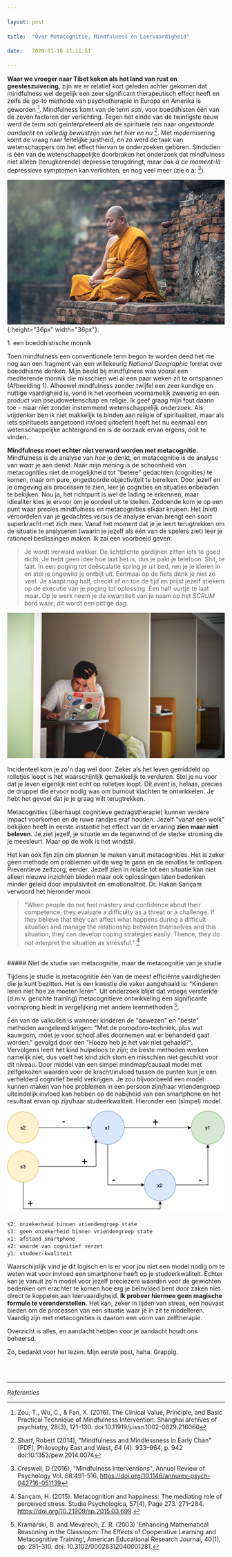 ```yaml
---

layout: post

title:  "Over Metacognitie, Mindfulness en Leervaardigheid"

date:   2020-01-16 11:11:51

---
```







**Waar we vroeger naar Tibet keken als het land van rust en geesteszuivering**, zijn we er relatief kort geleden achter gekomen dat mindfulness wel degelijk een zeer significant therapeutisch effect heeft en zelfs de go-to methode van psychotherapie in Europa en Amerika is geworden [^1].
Mindfulness komt van de term *sati*, voor boeddhisten één van de zeven factoren der verlichting. Tegen het einde van de twintigste eeuw werd de term *sati* geïnterpreteerd als de spirituele reis naar *ongestoorde aandacht* en *volledig bewustzijn van het hier en nu* [^2]. Met modernisering komt de vraag naar feitelijke juistheid, en zo werd de taak van wetenschappers om het effect hiervan te onderzoeken geboren. Sindsdien is één van de wetenschappelijke doorbraken het onderzoek dat mindfulness niet alleen (terugkerende) depressie terugdringt, maar ook *à ce moment-là* depressieve symptomen kan verlichten, en nog veel meer (zie o.a: [^3]).

![monk](/typora_blogs/metacognitie/monk.jpeg){:height="36px" width="36px"}.
<figcaption>1. een boeddhistische monnik</figcaption>

Toen mindfulness een conventionele term begon te worden deed het me nog aan een fragment van een willekeurig *National Geographic* format over boeddhisme denken. Mijn beeld bij mindfulness was vooral een mediterende monnik die misschien wel al een paar weken zit te ontspannen (Afbeelding 1). 
Alhoewel mindfulness zonder twijfel een zeer kundige en nuttige vaardigheid is, vond ik het voorheen voornamelijk zweverig en een product van pseudowetenschap en religie. Ik geef graag mijn fout daarin toe - maar niet zonder instemmend wetenschappelijk onderzoek. Als vrijdenker ben ik niet makkelijk te binden aan religie of spiritualiteit, maar als iets spiritueels aangetoond invloed uitoefent heeft het nu eenmaal een wetenschappelijke achtergrond en is de oorzaak ervan ergens, ooit te vinden.


**Mindfulness moet echter niet verward worden met metacognitie.** Mindfulness is de analyse van *hoe* je denkt, en metacognitie is de analyse van *waar* je aan denkt. Naar mijn mening is de schoonheid van metacognities niet de mogelijkheid tot "betere" gedachten (cognities) te komen, maar om pure, ongestoorde objectiviteit te bereiken. Door jezelf en je omgeving als processen te zien, leer je cognities en situaties onbeladen te bekijken. Nou ja, het richtpunt is wel de lading te erkennen, maar idiealiter kies je ervoor om je oordeel uit te stellen. Zodoende kom je op een punt waar precies mindfulness en metacognities elkaar kruisen. Het (niet) veroordelen van je gedachtes versus de analyse ervan brengt een soort superkracht met zich mee. Vanaf het moment dat je je leert terugtrekken om de situatie te analyseren (waarin je jezelf als één van de spelers ziet) leer je rationeel beslissingen maken. Ik zal een voorbeeld geven:

>Je wordt verward wakker. De lichtdichte gordijnen zitten iets té goed dicht. Je hebt geen idee hoe laat het is, dus je pakt je telefoon. Shit, te laat. In een poging tot deëscalatie spring je uit bed, ren je je kleren in en stel je ongewild je ontbijt uit. Eenmaal op de fiets denk je niet zo veel. Je slaapt nog half, checkt af en toe de tijd en prijst jezelf stiekem op de executie van je poging tot oplossing. Een half uurtje te laat maar.
Op je werk neem je de kwantiteit van je naam op het *SCRUM* bord waar; dit wordt een pittige dag.

![burnout](/typora_blogs/metacognitie/burnout.png)

Incidenteel kom je zo'n dag wel door. Zeker als het leven gemiddeld op rolletjes loopt is het waarschijnlijk gemakkelijk te verduren. 
Stel je nu voor dat je leven eigenlijk niet echt op rolletjes loopt. Dit *event* is, helaas, precies de druppel die ervoor nodig was om burnout klachten te ontwikkelen. Je hebt het gevoel dat je je graag wilt terugtrekken. 

Metacognities (überhaupt cognitieve gedragstherapie) kunnen verdere impact voorkomen en de ruwe randjes eraf houden. Jezelf "vanaf een wolk" bekijken heeft in eerste instantie het effect van de ervaring **zien maar niet beleven**. Je ziet jezelf, je situatie en de tegenwind of de sterke stroming die je meesleurt. Maar op de wolk is het windstil. 

Het kan ook fijn zijn om plannen te maken vanuit metacognities. Het is zeker geen methode om problemen uit de weg te gaan en de emoties te ontlopen. Preventieve zelfzorg, eerder. Jezelf zien in relatie tot een situatie kan niet alleen nieuwe inzichten bieden maar ook oplossingen laten bedenken minder geleid door impulsiviteit en emotionaliteit. 
Dr. Hakan Sariçam verwoord het hieronder mooi:

>  "When people do not
feel mastery and confidence about their competence, they evaluate a difficulty as a threat
or a challenge. If they believe that they can
affect what happens during a difficult situation and manage the relationship between
themselves and this situation, they can develop coping strategies easily. Thence, they
do not interpret the situation as stressful." [^4] 

<br>
##### Niet de studie van metacognitie, maar de metacognitie van je studie

Tijdens je studie is metacognitie één van de meest efficiënte vaardigheden die je kunt bezitten. Het is een kwestie die vaker aangehaald is: "Kinderen leren niet hoe ze moeten leren". Uit onderzoek blijkt dat vroege versterkte (d.m.v. gerichte training) metacognitieve ontwikkeling een significante voorsprong biedt in vergelijking met andere leermethoden [^5].

Één van de valkuilen is wanneer kinderen de "bewezen" en "beste" methoden aangeleerd krijgen: "Met de pomodoro-techniek, plus wat kauwgom, móet je voor school alles doornemen wat er behandeld gaat worden." gevolgd door een "Hoezo heb je het vak niet gehaald?".  Vervolgens leert het kind hulpeloos te zijn; de beste methoden werken namelijk niet, dus voelt het kind zich stom en misschien niet geschikt voor dit niveau. Door middel van een simpel mindmap/causaal model met zelfgekozen waarden voor de kracht/invloed tussen de punten kun je een verhelderd cognitief beeld verkrijgen. Je zou bijvoorbeeld een model kunnen maken van hoe problemen in een persoon zijn/haar vriendengroep uiteindelijk invloed kan hebben op de nabijheid van een smartphone en het resultaat ervan op zijn/haar studeerkwaliteit. Hieronder een (simpel) model.

![model](/typora_blogs/metacognitie/model.png)

```s2: onzekerheid binnen vriendengroep state```<br>
```s3: geen onzekerheid binnen vriendengroep state```<br>
```x1: afstand smartphone```<br>
```x2: waarde van cognitief verzet```<br>
```y1: studeer-kwaliteit```<br>

Waarschijnlijk vind je dit logisch en is er voor jou niet een model nodig om te weten wat voor invloed een smartphone heeft op je studeerkwaliteit. Echter kan je vanuit zo'n model voor jezelf preciezere waarden voor de gewichten bedenken om erachter te komen hoe erg je beïnvloed bent door zaken niet direct te koppelen aan leervaardigheid. 
**Ik probeer hiermee geen magische formule te veronderstellen.** Het kan, zeker in tijden van stress, een houvast bieden om de processen van een situatie waar je in zit te modelleren. Vaardig zijn met metacognities is daarom een vorm van zelftherapie.

Overzicht is alles, en aandacht hebben voor je aandacht houdt ons beheersd.

Zo, bedankt voor het lezen. Mijn eerste post, haha. Grappig.

<br>
<br>


---




*Referenties*



[^1]: Zou, T., Wu, C., & Fan, X. (2016). The Clinical Value, Principle, and Basic Practical Technique of Mindfulness Intervention. Shanghai archives of psychiatry, 28(3), 121–130. doi:10.11919/j.issn.1002-0829.216060



[^2]: Sharf, Robert (2014), "Mindfulness and Mindlessness in Early Chan" (PDF), Philosophy East and West, *64* (4): 933–964, p. 942 doi:10.1353/pew.2014.0074



[^3]: Creswell, D (2016), "Mindfulness Interventions", Annual Review of Psychology Vol. 68:491-516, https://doi.org/10.1146/annurev-psych-042716-051139

[^4]: Sarıçam, H. (2015). Metacognition and happiness: The mediating role of perceived stress. Studia Psychologica, 57(4), Page 273. 271–284. https://doi.org/10.21909/sp.2015.03.699. 

[^5]: Kramarski, B. and Mevarech, Z. R. (2003) ‘Enhancing Mathematical Reasoning in the Classroom: The Effects of Cooperative Learning and Metacognitive Training’, American Educational Research Journal, 40(1), pp. 281–310. doi: 10.3102/00028312040001281.